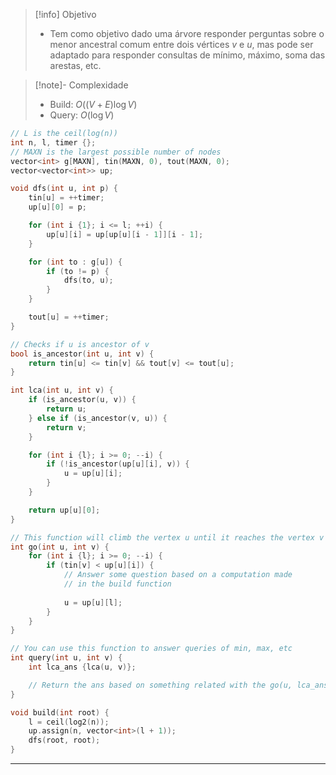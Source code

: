> [!info] Objetivo
> - Tem como objetivo dado uma árvore responder perguntas sobre o menor ancestral comum entre dois vértices $v$ e $u$, mas pode ser adaptado para responder consultas de mínimo, máximo, soma das arestas, etc.

> [!note]- Complexidade
> - Build: $O((V + E) \log V)$
> - Query: $O(\log V)$

```cpp
// L is the ceil(log(n))
int n, l, timer {};
// MAXN is the largest possible number of nodes
vector<int> g[MAXN], tin(MAXN, 0), tout(MAXN, 0);
vector<vector<int>> up;

void dfs(int u, int p) {
    tin[u] = ++timer;
    up[u][0] = p;

    for (int i {1}; i <= l; ++i) {
        up[u][i] = up[up[u][i - 1]][i - 1];
    }

    for (int to : g[u]) {
        if (to != p) {
            dfs(to, u);
        }
    }

    tout[u] = ++timer;
}

// Checks if u is ancestor of v
bool is_ancestor(int u, int v) {
    return tin[u] <= tin[v] && tout[v] <= tout[u];
}

int lca(int u, int v) {
    if (is_ancestor(u, v)) {
        return u;
    } else if (is_ancestor(v, u)) {
        return v;
    }

    for (int i {l}; i >= 0; --i) {
        if (!is_ancestor(up[u][i], v)) {
            u = up[u][i];
        }
    }

    return up[u][0];
}

// This function will climb the vertex u until it reaches the vertex v
int go(int u, int v) {
    for (int i {l}; i >= 0; --i) {
        if (tin[v] < up[u][i]) {
            // Answer some question based on a computation made
            // in the build function
            
            u = up[u][l];
        }
    }
}

// You can use this function to answer queries of min, max, etc
int query(int u, int v) {
	int lca_ans {lca(u, v)};

	// Return the ans based on something related with the go(u, lca_ans) and go(v, lca_ans)
}

void build(int root) {
    l = ceil(log2(n));
    up.assign(n, vector<int>(l + 1));
    dfs(root, root);
}
```

---